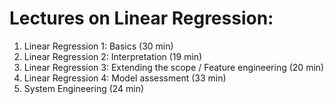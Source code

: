 # Lectures on Linear Regression:
1. Linear Regression 1: Basics (30 min)
2. Linear Regression 2: Interpretation (19 min)
3. Linear Regression 3: Extending the scope / Feature engineering (20 min)
4. Linear Regression 4: Model assessment (33 min)
5. System Engineering (24 min)
